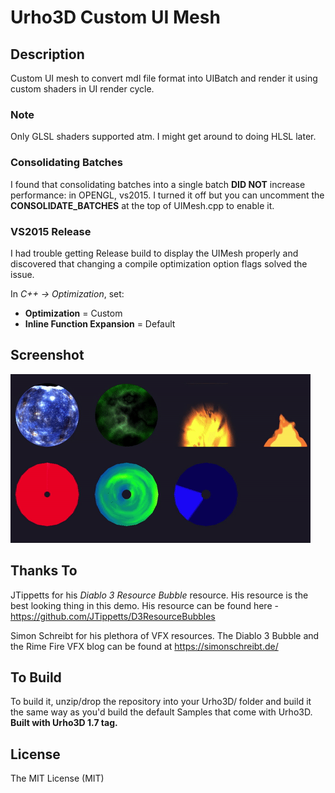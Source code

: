 # Urho3D Custom UI Mesh

Description
-----
Custom UI mesh to convert mdl file format into UIBatch and render it using custom shaders in UI render cycle.

### Note
Only GLSL shaders supported atm. I might get around to doing HLSL later.

### Consolidating Batches
I found that consolidating batches into a single batch **DID NOT** increase performance: in OPENGL, vs2015.
I turned it off but you can uncomment the **CONSOLIDATE_BATCHES** at the top of UIMesh.cpp to enable it.

### VS2015 Release
I had trouble getting Release build to display the UIMesh properly and discovered that changing a compile optimization option flags solved the issue.  

In *C++ -> Optimization*, set:  
* **Optimization** = Custom  
* **Inline Function Expansion** = Default  

Screenshot
-----
![alt tag](https://github.com/Lumak/Urho3D-Custom-UI-Mesh/blob/master/screenshot/uimesh.gif)

Thanks To
-----
JTippetts for his *Diablo 3 Resource Bubble* resource. His resource is the best looking thing in this demo.
His resource can be found here - https://github.com/JTippetts/D3ResourceBubbles

Simon Schreibt for his plethora of VFX resources. The Diablo 3 Bubble and the Rime Fire VFX blog can be found at https://simonschreibt.de/


To Build
-----
To build it, unzip/drop the repository into your Urho3D/ folder and build it the same way as you'd build the default Samples that come with Urho3D.
**Built with Urho3D 1.7 tag.**

License
-----
The MIT License (MIT)







